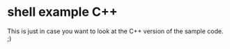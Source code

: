 # shell example C++

This is just in case you want to look at the C++ version of the sample code. ;)